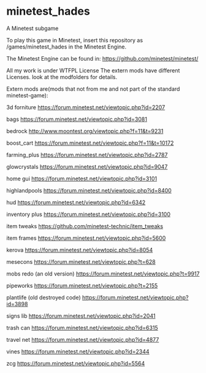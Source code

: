 # minetest_hades
A Minetest subgame

To play this game in Minetest, insert this repository as
  /games/minetest_hades
in the Minetest Engine.

The Minetest Engine can be found in:
  https://github.com/minetest/minetest/
  
 All my work is under WTFPL License 
 The extern mods have different Licenses. look at the modfolders for details.

Extern mods are(mods that not from me and not part of the standard minetest-game):
 
3d forniture
https://forum.minetest.net/viewtopic.php?id=2207

bags
https://forum.minetest.net/viewtopic.php?id=3081

bedrock
http://www.moontest.org/viewtopic.php?f=11&t=9231

boost_cart
https://forum.minetest.net/viewtopic.php?f=11&t=10172

farming_plus
https://forum.minetest.net/viewtopic.php?id=2787

glowcrystals
https://forum.minetest.net/viewtopic.php?id=9047

home gui
https://forum.minetest.net/viewtopic.php?id=3101

highlandpools
https://forum.minetest.net/viewtopic.php?id=8400

hud
https://forum.minetest.net/viewtopic.php?id=6342

inventory plus
https://forum.minetest.net/viewtopic.php?id=3100

item tweaks
https://github.com/minetest-technic/item_tweaks

item frames
https://forum.minetest.net/viewtopic.php?id=5600

kerova
https://forum.minetest.net/viewtopic.php?id=8054

mesecons
https://forum.minetest.net/viewtopic.php?t=628

mobs redo (an old version)
https://forum.minetest.net/viewtopic.php?t=9917

pipeworks
https://forum.minetest.net/viewtopic.php?t=2155

plantlife (old destroyed code)
https://forum.minetest.net/viewtopic.php?id=3898

signs lib
https://forum.minetest.net/viewtopic.php?id=2041

trash can
https://forum.minetest.net/viewtopic.php?id=6315

travel net
https://forum.minetest.net/viewtopic.php?id=4877

vines
https://forum.minetest.net/viewtopic.php?id=2344

zcg
https://forum.minetest.net/viewtopic.php?id=5564
